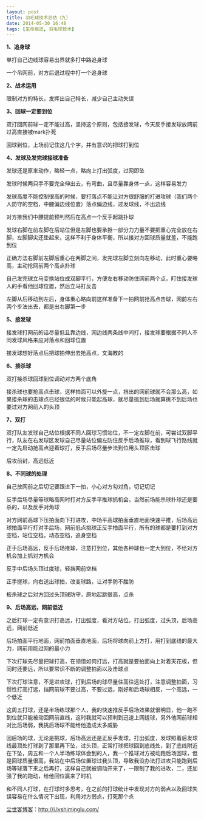 ```yaml
---
layout: post
title: 羽毛球技术总结（九）
date: 2014-05-30 16:48
tags: [生命痕迹, 羽毛球技术]
---
```

<strong>1、追身球</strong>

单打自己边线球容易出界就多打中路追身球

一个吊网前，对方后退过程中打一个追身球

<strong>2、战术运用</strong>

限制对方的特长，发挥出自己特长，减少自己主动失误

<strong>3、回球一定要到位</strong>

双打回网前球一定不能过高，坚持这个原则，包括接发球，今天反手接发球放网前过高直接被mark扑死

回球到位，上场前记住这几个字，并有意识的把球打到位

<strong>4、发球及发完球接球准备</strong>

发球还是原来动作，略轻一点，略向上打出弧度，过网即坠

发球时候两只手不要完全伸出去，有弯曲，且尽量靠身体一点，这样容易发力

发球高度不能控制很高的时候，要打落点不能让对方很舒服的打进攻球（我们两个人防守的空档，中腰偏边线位置）落点偏边线，过发球线，不出边线

对方推我们中腰提前预判然后在高点一个反手起跳扑球

发球右脚在前左脚在后站位但是左脚也要承担一部分力力量不要把重心完全放在右脚，左脚脚尖还垫起来，这样不利于身体平衡，所以接对方回球质量就差，不能跑到位

正确方法右脚前左脚后重心在两脚之间，发完球左脚立刻向左移动，此时重心要略高，主动抢网前两个高点扑球

自己发完球立马变换站位成双脚平行，方便左右移动防住网前两个点，盯住接发球人的手看他回球位置，然后立马打反击

左脚从后移动到左后，身体重心略向前这样准备下一拍网前抢高点击球，网前左右两个步法出去，都是出右脚第一步

<strong>5、接发球</strong>

接发球打网前的话尽量低且靠边线，网边线两条线中间打，接发球要根据不同人不同发球风格来应对落点和回球位置

接发球想好落点后把球拍伸出去抢高点，文海教的

<strong>6、接杀球</strong>

双打接杀球回球到位调动对方两个底角

接杀球也要抢高点击球，这样拍面可以外旋一点，挡出的网前球就不会那么高，如果接杀球的击球点已经很低的时候只能起高球，就尽量挑到后场就算挑不到后场也要过对方网前人的头顶

<strong>7、双打</strong>

双打队友发球自己站位根据不同人回球习惯站位，不一定左脚在前，可尝试双脚平行，队友在右发球区发球自己尽量站位偏左防住反手后场推球，看到球飞行路线就一定先启动抢高点迎着球打，反手后场尽量步法到位用头顶区击球

后攻前封，高远低近

<strong>8、不同球的处理</strong>

自己放网前之后切记要跟进下一拍，小心对方勾对角，切记切记

反手后场尽量等球略高网时打对方反手平推球抓机会，当然前场能杀球扑球还是要杀的，以及反手对角球

对方网前高球下压拍面向下打进攻，中场平高球拍面垂直地面快速平推，后场高远球拍面平行打对手后场，网前低点挑球正反手拍面平行，所有的球都是要打到对方空档，站位空档，动态空档，追身空档

正手后场高远，反手后场推球，注意打到位，其他各种球也一定大到位，不给对方机会加上抓对方机会

反手中后场头顶过度球，轻挡网前空档

正手搓球，向右送出球拍，改变球路，让对手防不胜防

板杀球之后对方回过头顶球防守，原地起跳很高，点杀

<strong>9、后场高远，网前低近</strong>

之后打球一定有意识打高远，打出弧度，看对方站位，打出弧度，过头顶，后场高远，网前低近

后场拍面平行地面，网前拍面垂直地面，后场将球向前上方打，用打到底线的最大力，网前用能过网的最小力

下次打球先尽量把球打高，在领悟如何打远，打高就是要拍面向上对着天花板，但同时还要远，所以要常识不断的调整拍面以及击球点

下次打球注意，不是进攻球，打到后场的球尽量往高往远处打，注意调整拍面，习惯性打高打远，挡网前球不要过高，不要过远，刚好和后场球相反，一个高远，一个低近

这周五打球，还是半场练球那个人，我的快速推反手后场效果就很明显，他一跑不到位就只能被动回网前直线，这时我就可以预判到迅速上网搓球，另外他网前球相对比后场弱，我挑后场球不能给他造成太多威胁

回后场的球，无论是挑球，后场高远还是正反手发球，打出弧度，发球照着后发球线最顶处打球到了那里再下坠，过头顶，正常打球把球回到底线处，到了底线附近在下坠，周五和一个人半场练球体会到的人，我一个推球对方被动跑后场回球，但是回球质量很高，我站在中后场位置球过我头顶，导致我没办法打进攻只能跑到后场等球落下来之后再打，这样自己就被调动开来了，一限制了我的进攻，二，还加强了我的跑动，给他回位赢来了时机

和不同人打球，在打球时多思考，在之前的打球统计中发现对方的弱点以及回球失误容易在什么情况下出现，利用对方弱点，打死那个点

<a href="http://i.lvshiminglu.com/">尘世客博客</a>：<a href="http://i.lvshiminglu.com/">http://i.lvshiminglu.com/</a>

